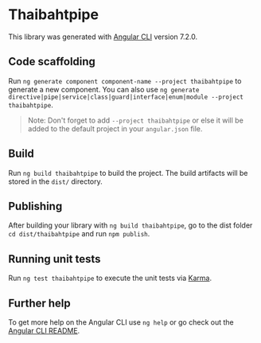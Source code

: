 # Thaibahtpipe

This library was generated with [Angular CLI](https://github.com/angular/angular-cli) version 7.2.0.

## Code scaffolding

Run `ng generate component component-name --project thaibahtpipe` to generate a new component. You can also use `ng generate directive|pipe|service|class|guard|interface|enum|module --project thaibahtpipe`.
> Note: Don't forget to add `--project thaibahtpipe` or else it will be added to the default project in your `angular.json` file. 

## Build

Run `ng build thaibahtpipe` to build the project. The build artifacts will be stored in the `dist/` directory.

## Publishing

After building your library with `ng build thaibahtpipe`, go to the dist folder `cd dist/thaibahtpipe` and run `npm publish`.

## Running unit tests

Run `ng test thaibahtpipe` to execute the unit tests via [Karma](https://karma-runner.github.io).

## Further help

To get more help on the Angular CLI use `ng help` or go check out the [Angular CLI README](https://github.com/angular/angular-cli/blob/master/README.md).
